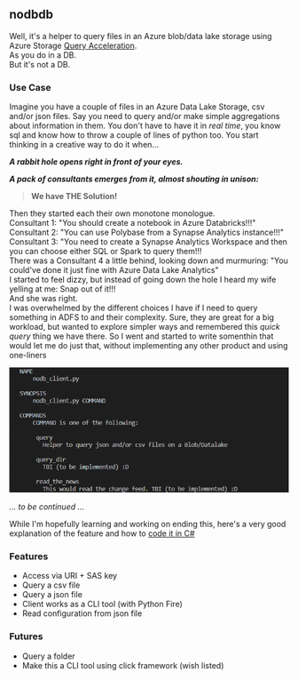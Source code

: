 ## nodbdb

Well, it's a helper to query files in an Azure blob/data lake storage using Azure Storage [Query Acceleration](https://docs.microsoft.com/en-us/azure/storage/blobs/data-lake-storage-query-acceleration).<br>
As you do in a DB.<br>
But it's not a DB.  

### Use Case
Imagine you have a couple of files in an Azure Data Lake Storage, csv and/or json files. Say you need to query and/or make simple aggregations about information in them. You don't have to have it in *real time*, you know sql and know how to throw a couple of lines of python too. You start thinking in a creative way to do it when...

***A rabbit hole opens right in front of your eyes.***

***A pack of consultants emerges from it, almost shouting in unison:*** 
>**We have THE Solution!**

Then they started each their own monotone monologue.<br>
Consultant 1: "You should create a notebook in Azure Databricks!!!"<br>
Consultant 2: "You can use Polybase from a Synapse Analytics instance!!!"<br>
Consultant 3: "You need to create a Synapse Analytics Workspace and then you can choose either SQL or Spark to query them!!!<br>
There was a Consultant 4 a little behind, looking down and murmuring: "You could've done it just fine with Azure Data Lake Analytics"<br>
I started to feel dizzy, but instead of going down the hole I heard my wife yelling at me: Snap out of it!!!<br>
And she was right.<br>
I was overwhelmed by the different choices I have if I need to query something in ADFS to and their complexity. Sure, they are great for a big workload, but wanted to explore simpler ways and remembered this *quick query* thing we have there. So I went and started to write somenthin that would let me do just that, without implementing any other product and using one-liners<br>

![nodbdb.py](Screenshot.png)

_... to be continued ..._

While I'm hopefully learning and working on ending this, here's a very good explanation of the feature and how to [code it in C#](https://dev.to/shibayan/query-acceleration-for-adls-alternative-to-the-lightweight-synapse-analytics-5027)

### Features
- Access via URI + SAS key
- Query a csv file
- Query a json file
- Client works as a CLI tool (with Python Fire)
- Read configuration from json file
### Futures
- Query a folder
- Make this a CLI tool using click framework (wish listed)